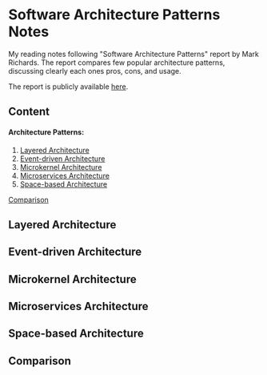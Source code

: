 # Software Architecture Patterns Notes
My reading notes following "Software Architecture Patterns" report by Mark Richards. The report compares few popular architecture patterns, discussing clearly each ones pros, cons, and usage.

The report is publicly available [here](https://www.oreilly.com/library/view/software-architecture-patterns/9781491971437/).

## Content
#### Architecture Patterns:
1. [Layered Architecture](#layered)
2. [Event-driven Architecture](#eventdriven)
3. [Microkernel Architecture](#microkernel)
4. [Microservices Architecture](#microservices)
5. [Space-based Architecture](#spacebased)

[Comparison](#comparison)

## <a name="layered">Layered Architecture</a>

## <a name="eventdriven">Event-driven Architecture</a>

## <a name="microkernel">Microkernel Architecture</a>

## <a name="microservices">Microservices Architecture</a>

## <a name="spacebased">Space-based Architecture</a>

## <a name="comparison">Comparison</a>
